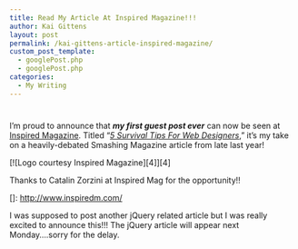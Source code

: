 ```yaml
---
title: Read My Article At Inspired Magazine!!!
author: Kai Gittens
layout: post
permalink: /kai-gittens-article-inspired-magazine/
custom_post_template:
  - googlePost.php
  - googlePost.php
categories:
  - My Writing
---
```

# 

I’m proud to announce that ***my first guest post ever*** can now be seen at [Inspired Magazine][1]. Titled “*[5 Survival Tips For Web Designers][2]*,” it’s my take on a heavily-debated Smashing Magazine article from late last year!

 [1]: http://www.inspiredm.com/
 [2]: http://www.inspiredm.com/2011/01/14/5-survival-tips-for-web-designers/

[![Logo courtesy Inspired Magazine][4]][4]

Thanks to Catalin Zorzini at Inspired Mag for the opportunity!!

 []: http://www.inspiredm.com/

I was supposed to post another jQuery related article but I was really excited to announce this!!! The jQuery article will appear next Monday….sorry for the delay.